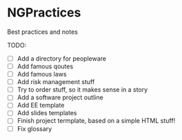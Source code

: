 # NGPractices
Best practices and notes 

TODO:
- [ ] Add a directory for peopleware
- [ ] Add famous qoutes
- [ ] Add famous laws
- [ ] Add risk management stuff
- [ ] Try to order stuff, so it makes sense in a story
- [ ] Add a software project outline
- [ ] Add EE template
- [ ] Add slides templates
- [ ] Finish project termplate, based on a  simple HTML stuff!
- [ ] Fix glossary